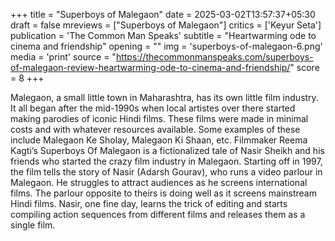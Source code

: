 +++
title = "Superboys of Malegaon"
date = 2025-03-02T13:57:37+05:30
draft = false
mreviews = ["Superboys of Malegaon"]
critics = ['Keyur Seta']
publication = 'The Common Man Speaks'
subtitle = "Heartwarming ode to cinema and friendship"
opening = ""
img = 'superboys-of-malegaon-6.png'
media = 'print'
source = "https://thecommonmanspeaks.com/superboys-of-malegaon-review-heartwarming-ode-to-cinema-and-friendship/"
score = 8
+++

Malegaon, a small little town in Maharashtra, has its own little film industry. It all began after the mid-1990s when local artistes over there started making parodies of iconic Hindi films. These films were made in minimal costs and with whatever resources available. Some examples of these include Malegaon Ke Sholay, Malegaon Ki Shaan, etc. Filmmaker Reema Kagti’s Superboys Of Malegaon is a fictionalized tale of Nasir Sheikh and his friends who started the crazy film industry in Malegaon. Starting off in 1997, the film tells the story of Nasir (Adarsh Gourav), who runs a video parlour in Malegaon. He struggles to attract audiences as he screens international films. The parlour opposite to theirs is doing well as it screens mainstream Hindi films. Nasir, one fine day, learns the trick of editing and starts compiling action sequences from different films and releases them as a single film.
